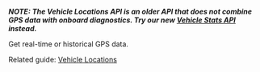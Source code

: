 ***NOTE: The Vehicle Locations API is an older API that does not combine GPS data with onboard diagnostics. Try our new [Vehicle Stats API](#tag/Vehicle-Stats) instead.***

Get real-time or historical GPS data.

Related guide: [Vehicle Locations](https://developers.samsara.com/docs/vehicle-locations)